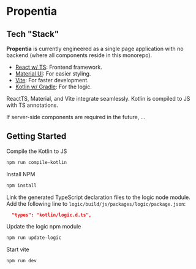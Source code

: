 # Propentia

## Tech "Stack"

**Propentia** is currently engineered as a single page application with no backend (where all components reside in this monorepo).

- [React w/ TS](https://reactjs.org/): Frontend framework.
- [Material UI](https://material-ui.com/): For easier styling.
- [Vite](https://vitejs.dev/): For faster development.
- [Kotlin w/ Gradle](https://kotlinlang.org/): For the logic.

ReactTS, Material, and Vite integrate seamlessly. Kotlin is compiled to JS with TS annotations.

If server-side components are required in the future, ...

## Getting Started
Compile the Kotlin to JS
```bash
npm run compile-kotlin
```
Install NPM
```bash
npm install
```
Link the generated TypeScript declaration files to the logic node module.
Add the following line to `logic/build/js/packages/logic/package.json`:
```json
  "types": "kotlin/logic.d.ts",
```
Update the logic npm module
```bash
npm run update-logic
```
Start vite
```bash
npm run dev
```
